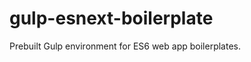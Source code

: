 gulp-esnext-boilerplate
===================

Prebuilt Gulp environment for ES6 web app boilerplates.
